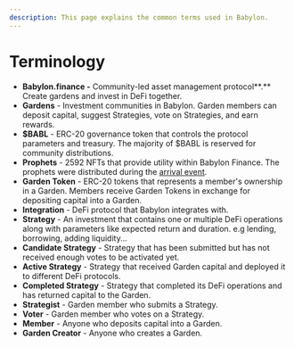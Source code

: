 ```yaml
---
description: This page explains the common terms used in Babylon.
---
```


# Terminology

* **Babylon.finance -** Community-led asset management protocol**.**  Create gardens and invest in DeFi together.
* **Gardens** - Investment communities in Babylon. Garden members can deposit capital, suggest Strategies, vote on Strategies, and earn rewards.
* **$BABL** - ERC-20 governance token that controls the protocol parameters and treasury. The majority of $BABL is reserved for community distributions.
* **Prophets** - 2592 NFTs that provide utility within Babylon Finance. The prophets were distributed during the [arrival event](../prophets/the-prophets-arrival-concluded/#c02c).
* **Garden Token** - ERC-20 tokens that represents a member's ownership in a Garden. Members receive Garden Tokens in exchange for depositing capital into a Garden.
* **Integration** - DeFi protocol that Babylon integrates with.
* **Strategy** - An investment that contains one or multiple DeFi operations along with parameters like expected return and duration. e.g lending, borrowing, adding liquidity...
* **Candidate Strategy** - Strategy that has been submitted but has not received enough votes to be activated yet.
* **Active Strategy** - Strategy that received Garden capital and deployed it to different DeFi protocols.
* **Completed Strategy** - Strategy that completed its DeFi operations and has returned capital to the Garden.
* **Strategist** - Garden member who submits a Strategy.
* **Voter** - Garden member who votes on a Strategy.
* **Member** - Anyone who deposits capital into a Garden.
* **Garden Creator** - Anyone who creates a Garden.
